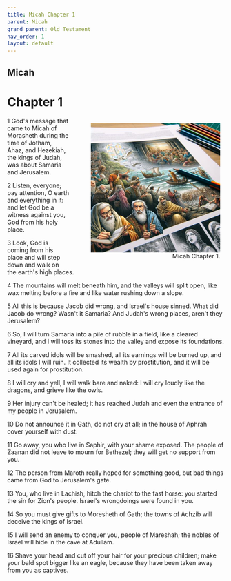 ```yaml
---
title: Micah Chapter 1
parent: Micah
grand_parent: Old Testament
nav_order: 1
layout: default
---
```


## Micah

# Chapter 1

<figure style="float: right; margin-right: 10px;">
    <img src="/assets/Image/Micah/500/1.jpg" alt="Micah Chapter 1" style="width: 300px; height: 300px; float: right;padding-left: 10px;"/>
    <figcaption style="clear: both;text-align: right;">Micah Chapter 1.</figcaption>
</figure>
1 God's message that came to Micah of Morasheth during the time of Jotham, Ahaz, and Hezekiah, the kings of Judah, was about Samaria and Jerusalem.

2 Listen, everyone; pay attention, O earth and everything in it: and let God be a witness against you, God from his holy place.

3 Look, God is coming from his place and will step down and walk on the earth's high places.

4 The mountains will melt beneath him, and the valleys will split open, like wax melting before a fire and like water rushing down a slope.

5 All this is because Jacob did wrong, and Israel's house sinned. What did Jacob do wrong? Wasn't it Samaria? And Judah's wrong places, aren't they Jerusalem?

6 So, I will turn Samaria into a pile of rubble in a field, like a cleared vineyard, and I will toss its stones into the valley and expose its foundations.

7 All its carved idols will be smashed, all its earnings will be burned up, and all its idols I will ruin. It collected its wealth by prostitution, and it will be used again for prostitution.

8 I will cry and yell, I will walk bare and naked: I will cry loudly like the dragons, and grieve like the owls.

9 Her injury can't be healed; it has reached Judah and even the entrance of my people in Jerusalem.

10 Do not announce it in Gath, do not cry at all; in the house of Aphrah cover yourself with dust.

11 Go away, you who live in Saphir, with your shame exposed. The people of Zaanan did not leave to mourn for Bethezel; they will get no support from you.

12 The person from Maroth really hoped for something good, but bad things came from God to Jerusalem's gate.

13 You, who live in Lachish, hitch the chariot to the fast horse: you started the sin for Zion's people. Israel's wrongdoings were found in you.

14 So you must give gifts to Moresheth of Gath; the towns of Achzib will deceive the kings of Israel.

15 I will send an enemy to conquer you, people of Mareshah; the nobles of Israel will hide in the cave at Adullam.

16 Shave your head and cut off your hair for your precious children; make your bald spot bigger like an eagle, because they have been taken away from you as captives.


